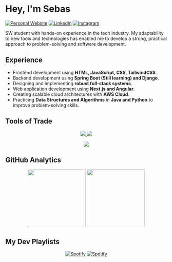 # Hey, I'm Sebas

[![Personal Website](https://img.shields.io/website?style=&up_message=seblvting&url=https%3A%2F%2Fseblvting.vercel.app)](https://seblvting.vercel.app)
[![LinkedIn](https://img.shields.io/badge/linkedin-@sebastianpalate1-blue)](https://www.linkedin.com/in/sebastianpalate1/)
[![Instagram](https://img.shields.io/badge/instagram-@sebastianpalate1-red?style=flat)](https://www.instagram.com/sebastianpalate1/)

SW student with hands-on experience in the tech industry. My adaptability to new tools and technologies has enabled me to develop a strong, practical approach to problem-solving and software development.

## Experience

- Frontend development using **HTML, JavaScript, CSS, TailwindCSS**.
- Backend development using **Spring Boot (Still learning) and Django**.
- Designing and implementing **robust full-stack systems**.
- Web application development using **Next.js and Angular**.
- Creating scalable cloud architectures with **AWS Cloud**.
- Practicing **Data Structures and Algorithms** in **Java and Python** to improve problem-solving skills.

## Tools of Trade

<p align="center">
  <a href="https://skillicons.dev">
    <img src="https://skillicons.dev/icons?i=angular,nextjs,tailwind" />
    <img src="https://skillicons.dev/icons?i=spring,django" />
  </a>
</p>

<p align="center">
  <a href="https://skillicons.dev">
    <img src="https://skillicons.dev/icons?i=vscode,pycharm,postman,idea,webstorm" />
  </a>
</p>


## GitHub Analytics

<p align="center">
  <img height="180em" src="https://github-readme-stats-eight-theta.vercel.app/api?username=sebasPalate&show_icons=true&theme=dark&include_all_commits=true&count_private=true" />
  <img height="180em" src="https://github-readme-stats.vercel.app/api/top-langs/?username=sebasPalate&theme=dark&layout=donut" />
</p>

## My Dev Playlists

<div align="center">
  
  [![Spotify](https://img.shields.io/badge/ovipw2-gray?style=flat&logo=spotify&logoColor=green)](https://open.spotify.com/playlist/0mdIvzMdEL4hdiTqLjHUXU?si=kOR7wJeeThCocM3KtKdetg)
  [![Spotify](https://img.shields.io/badge/levting-black?style=flat&logo=spotify&logoColor=white)](https://open.spotify.com/playlist/55cozJJdBDr92Dev9O4uo9?si=lR27q0UqSKWhqr0sYzO53Q)
</div>
